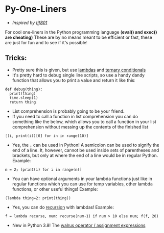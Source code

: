 # Py-One-Liners
* *Inspired by [tjf801](https://github.com/tjf801)*

For cool one-liners in the Python programming language **(eval() and exec() are cheating)** These are by no means meant to be efficient or fast, these are just for fun and to see if it's possible!

## Tricks:
* Pretty sure this is given, but use [lambdas](https://www.w3schools.com/python/python_lambda.asp) and [ternary conditionals](https://www.pythoncentral.io/one-line-if-statement-in-python-ternary-conditional-operator/)
* It's pretty hard to debug single line scripts, so use a handy dandy function that allows you to print a value and return it like this:
```
def debug(thing):
  print(thing)
  time.sleep(1)
  return thing
```
* List comprehension is probably going to be your friend.
* If you need to call a function in list comprehension you can do something like the below, which allows you to call a function in your list comprehension without messing up the contents of the finished list
```
[(i, print(i))[0] for in in range(10)]
```
* Yes, the `;` can be used in Python! A semicolon can be used to signify the end of a line. It, however, cannot be used inside sets of parentheses and brackets, but only at where the end of a line would be in regular Python. Example:
```
n = 2; [print(i) for i in range(n)]
```
* You can have optional arguments in your lambda functions just like in regular functions which you can use for temp variables, other lambda functions, or other useful things! Example:
```
(lambda thing=2: print(thing))
```
* Yes, you can do [recursion](https://www.scaler.com/topics/python/recursion-in-python/) with lambdas! Example:
```
f = lambda recurse, num: recurse(num-1) if num > 10 else num; f(f, 20)
```
* New in Python 3.8! The [walrus operator / assignment expressions](https://www.youtube.com/watch?v=fS2g83FpbqA)
